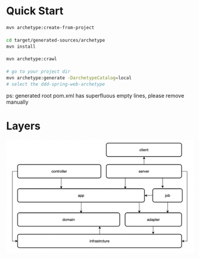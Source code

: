 
# Quick Start

```bash
mvn archetype:create-from-project

cd target/generated-sources/archetype
mvn install

mvn archetype:crawl

# go to your project dir
mvn archetype:generate -DarchetypeCatalog=local
# select the ddd-spring-web-archetype 
```

ps: generated root pom.xml has superfluous empty lines, please remove manually

# Layers

![layers](./doc/img/layers.png)